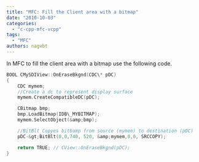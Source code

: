 ```yaml
---
title: "MFC: Fill the Client area with a bitmap"
date: "2010-10-03"
categories: 
  - "c-cpp-mfc-vcpp"
tags: 
  - "MFC"
authors: nagvbt
---
```


In MFC to fill the client area with a bitmap use the following code.

```cpp
BOOL CMySDIView::OnEraseBkgnd(CDC\* pDC)
{
    CDC mymem;
    //Create a dc to represent display surface
    mymem.CreateCompatibleDC(pDC);

    CBitmap bmp;
    bmp.LoadBitmap(IDB\_MYBITMAP);
    mymem.SelectObject(&amp;bmp);

    //BitBlt Copyes bitbamp from source (mymem) to destination (pDC)
    pDC-&gt;BitBlt(0,0,740, 520, &amp;mymem,0,0, SRCCOPY);

    return TRUE; // CView::OnEraseBkgnd(pDC);
}
```

